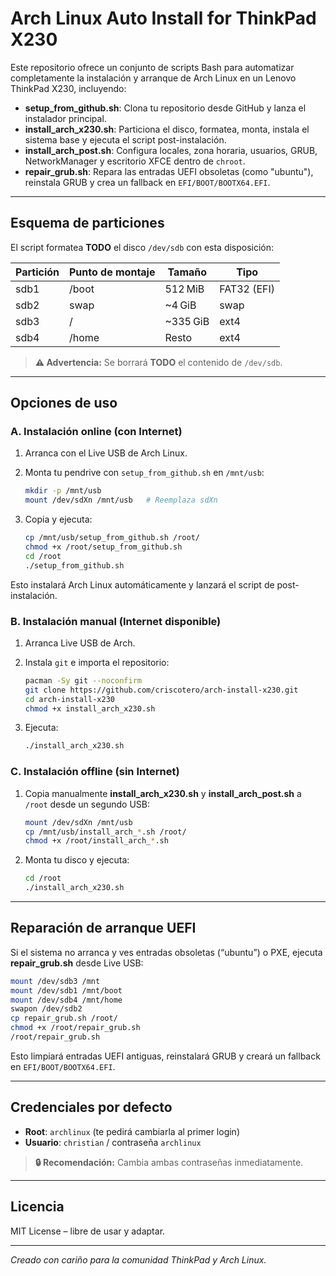 # Arch Linux Auto Install for ThinkPad X230

Este repositorio ofrece un conjunto de scripts Bash para automatizar completamente la instalación y arranque de Arch Linux en un Lenovo ThinkPad X230, incluyendo:

* **setup\_from\_github.sh**: Clona tu repositorio desde GitHub y lanza el instalador principal.
* **install\_arch\_x230.sh**: Particiona el disco, formatea, monta, instala el sistema base y ejecuta el script post-instalación.
* **install\_arch\_post.sh**: Configura locales, zona horaria, usuarios, GRUB, NetworkManager y escritorio XFCE dentro de `chroot`.
* **repair\_grub.sh**: Repara las entradas UEFI obsoletas (como "ubuntu"), reinstala GRUB y crea un fallback en `EFI/BOOT/BOOTX64.EFI`.

---

## Esquema de particiones

El script formatea **TODO** el disco `/dev/sdb` con esta disposición:

| Partición | Punto de montaje | Tamaño    | Tipo        |
| --------- | ---------------- | --------- | ----------- |
| sdb1      | /boot            | 512 MiB   | FAT32 (EFI) |
| sdb2      | swap             | \~4 GiB   | swap        |
| sdb3      | /                | \~335 GiB | ext4        |
| sdb4      | /home            | Resto     | ext4        |

> **⚠️ Advertencia:** Se borrará **TODO** el contenido de `/dev/sdb`.

---

## Opciones de uso

### A. Instalación online (con Internet)

1. Arranca con el Live USB de Arch Linux.
2. Monta tu pendrive con `setup_from_github.sh` en `/mnt/usb`:

   ```bash
   mkdir -p /mnt/usb
   mount /dev/sdXn /mnt/usb   # Reemplaza sdXn
   ```
3. Copia y ejecuta:

   ```bash
   cp /mnt/usb/setup_from_github.sh /root/
   chmod +x /root/setup_from_github.sh
   cd /root
   ./setup_from_github.sh
   ```

Esto instalará Arch Linux automáticamente y lanzará el script de post-instalación.

### B. Instalación manual (Internet disponible)

1. Arranca Live USB de Arch.
2. Instala `git` e importa el repositorio:

   ```bash
   pacman -Sy git --noconfirm
   git clone https://github.com/criscotero/arch-install-x230.git
   cd arch-install-x230
   chmod +x install_arch_x230.sh
   ```
3. Ejecuta:

   ```bash
   ./install_arch_x230.sh
   ```

### C. Instalación offline (sin Internet)

1. Copia manualmente **install\_arch\_x230.sh** y **install\_arch\_post.sh** a `/root` desde un segundo USB:

   ```bash
   mount /dev/sdXn /mnt/usb
   cp /mnt/usb/install_arch_*.sh /root/
   chmod +x /root/install_arch_*.sh
   ```
2. Monta tu disco y ejecuta:

   ```bash
   cd /root
   ./install_arch_x230.sh
   ```

---

## Reparación de arranque UEFI

Si el sistema no arranca y ves entradas obsoletas (“ubuntu”) o PXE, ejecuta **repair\_grub.sh** desde Live USB:

```bash
mount /dev/sdb3 /mnt
mount /dev/sdb1 /mnt/boot
mount /dev/sdb4 /mnt/home
swapon /dev/sdb2
cp repair_grub.sh /root/
chmod +x /root/repair_grub.sh
/root/repair_grub.sh
```

Esto limpiará entradas UEFI antiguas, reinstalará GRUB y creará un fallback en `EFI/BOOT/BOOTX64.EFI`.

---

## Credenciales por defecto

* **Root**: `archlinux` (te pedirá cambiarla al primer login)
* **Usuario**: `christian` / contraseña `archlinux`

> **🔒 Recomendación:** Cambia ambas contraseñas inmediatamente.

---

## Licencia

MIT License – libre de usar y adaptar.

---

*Creado con cariño para la comunidad ThinkPad y Arch Linux.*
